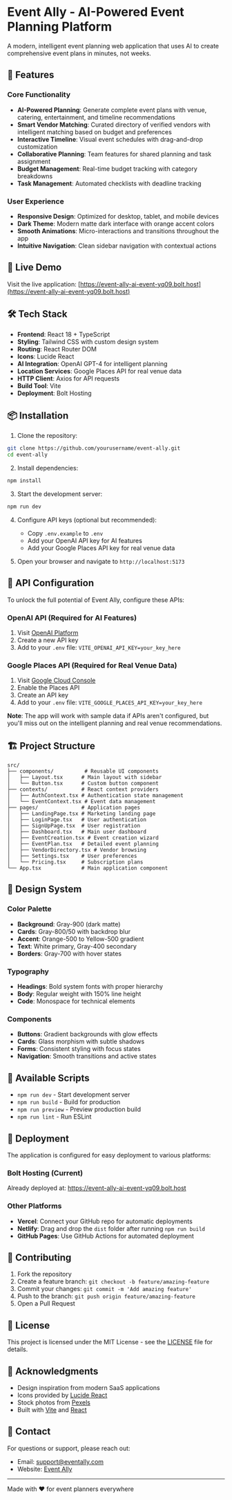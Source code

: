# Event Ally - AI-Powered Event Planning Platform

A modern, intelligent event planning web application that uses AI to create comprehensive event plans in minutes, not weeks.

## 🌟 Features

### Core Functionality
- **AI-Powered Planning**: Generate complete event plans with venue, catering, entertainment, and timeline recommendations
- **Smart Vendor Matching**: Curated directory of verified vendors with intelligent matching based on budget and preferences
- **Interactive Timeline**: Visual event schedules with drag-and-drop customization
- **Collaborative Planning**: Team features for shared planning and task assignment
- **Budget Management**: Real-time budget tracking with category breakdowns
- **Task Management**: Automated checklists with deadline tracking

### User Experience
- **Responsive Design**: Optimized for desktop, tablet, and mobile devices
- **Dark Theme**: Modern matte dark interface with orange accent colors
- **Smooth Animations**: Micro-interactions and transitions throughout the app
- **Intuitive Navigation**: Clean sidebar navigation with contextual actions

## 🚀 Live Demo

Visit the live application: [https://event-ally-ai-event-yq09.bolt.host](https://event-ally-ai-event-yq09.bolt.host)

## 🛠️ Tech Stack

- **Frontend**: React 18 + TypeScript
- **Styling**: Tailwind CSS with custom design system
- **Routing**: React Router DOM
- **Icons**: Lucide React
- **AI Integration**: OpenAI GPT-4 for intelligent planning
- **Location Services**: Google Places API for real venue data
- **HTTP Client**: Axios for API requests
- **Build Tool**: Vite
- **Deployment**: Bolt Hosting

## 📦 Installation

1. Clone the repository:
```bash
git clone https://github.com/yourusername/event-ally.git
cd event-ally
```

2. Install dependencies:
```bash
npm install
```

3. Start the development server:
```bash
npm run dev
```

4. Configure API keys (optional but recommended):
   - Copy `.env.example` to `.env`
   - Add your OpenAI API key for AI features
   - Add your Google Places API key for real venue data

5. Open your browser and navigate to `http://localhost:5173`

## 🔑 API Configuration

To unlock the full potential of Event Ally, configure these APIs:

### OpenAI API (Required for AI Features)
1. Visit [OpenAI Platform](https://platform.openai.com/api-keys)
2. Create a new API key
3. Add to your `.env` file: `VITE_OPENAI_API_KEY=your_key_here`

### Google Places API (Required for Real Venue Data)
1. Visit [Google Cloud Console](https://console.cloud.google.com/apis/credentials)
2. Enable the Places API
3. Create an API key
4. Add to your `.env` file: `VITE_GOOGLE_PLACES_API_KEY=your_key_here`

**Note**: The app will work with sample data if APIs aren't configured, but you'll miss out on the intelligent planning and real venue recommendations.

## 🏗️ Project Structure

```
src/
├── components/          # Reusable UI components
│   ├── Layout.tsx      # Main layout with sidebar
│   └── Button.tsx      # Custom button component
├── contexts/           # React context providers
│   ├── AuthContext.tsx # Authentication state management
│   └── EventContext.tsx # Event data management
├── pages/              # Application pages
│   ├── LandingPage.tsx # Marketing landing page
│   ├── LoginPage.tsx   # User authentication
│   ├── SignUpPage.tsx  # User registration
│   ├── Dashboard.tsx   # Main user dashboard
│   ├── EventCreation.tsx # Event creation wizard
│   ├── EventPlan.tsx   # Detailed event planning
│   ├── VendorDirectory.tsx # Vendor browsing
│   ├── Settings.tsx    # User preferences
│   └── Pricing.tsx     # Subscription plans
└── App.tsx             # Main application component
```

## 🎨 Design System

### Color Palette
- **Background**: Gray-900 (dark matte)
- **Cards**: Gray-800/50 with backdrop blur
- **Accent**: Orange-500 to Yellow-500 gradient
- **Text**: White primary, Gray-400 secondary
- **Borders**: Gray-700 with hover states

### Typography
- **Headings**: Bold system fonts with proper hierarchy
- **Body**: Regular weight with 150% line height
- **Code**: Monospace for technical elements

### Components
- **Buttons**: Gradient backgrounds with glow effects
- **Cards**: Glass morphism with subtle shadows
- **Forms**: Consistent styling with focus states
- **Navigation**: Smooth transitions and active states

## 🔧 Available Scripts

- `npm run dev` - Start development server
- `npm run build` - Build for production
- `npm run preview` - Preview production build
- `npm run lint` - Run ESLint

## 🚀 Deployment

The application is configured for easy deployment to various platforms:

### Bolt Hosting (Current)
Already deployed at: https://event-ally-ai-event-yq09.bolt.host

### Other Platforms
- **Vercel**: Connect your GitHub repo for automatic deployments
- **Netlify**: Drag and drop the `dist` folder after running `npm run build`
- **GitHub Pages**: Use GitHub Actions for automated deployment

## 🤝 Contributing

1. Fork the repository
2. Create a feature branch: `git checkout -b feature/amazing-feature`
3. Commit your changes: `git commit -m 'Add amazing feature'`
4. Push to the branch: `git push origin feature/amazing-feature`
5. Open a Pull Request

## 📝 License

This project is licensed under the MIT License - see the [LICENSE](LICENSE) file for details.

## 🙏 Acknowledgments

- Design inspiration from modern SaaS applications
- Icons provided by [Lucide React](https://lucide.dev)
- Stock photos from [Pexels](https://pexels.com)
- Built with [Vite](https://vitejs.dev) and [React](https://reactjs.org)

## 📧 Contact

For questions or support, please reach out:
- Email: support@eventally.com
- Website: [Event Ally](https://event-ally-ai-event-yq09.bolt.host)

---

Made with ❤️ for event planners everywhere